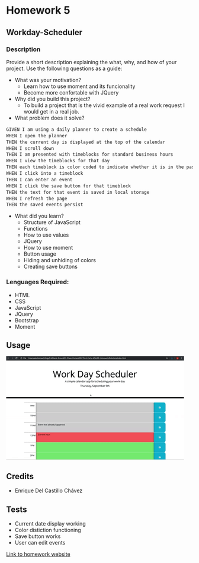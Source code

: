 # Homework 5

## Workday-Scheduler
### Description
Provide a short description explaining the what, why, and how of your project. Use the following questions as a guide:
- What was your motivation?
  - Learn how to use moment and its funcionality
  - Become more confortable with JQuery
- Why did you build this project?  
  - To build a project that is the vivid example of a real work request I would get in a real job.
- What problem does it solve?
```md
GIVEN I am using a daily planner to create a schedule
WHEN I open the planner
THEN the current day is displayed at the top of the calendar
WHEN I scroll down
THEN I am presented with timeblocks for standard business hours
WHEN I view the timeblocks for that day
THEN each timeblock is color coded to indicate whether it is in the past, present, or future
WHEN I click into a timeblock
THEN I can enter an event
WHEN I click the save button for that timeblock
THEN the text for that event is saved in local storage
WHEN I refresh the page
THEN the saved events persist
```
- What did you learn?
  - Structure of JavaScript
  - Functions
  - How to use values
  - JQuery
  - How to use moment
  - Button usage
  - Hiding and unhiding of colors
  - Creating save buttons
### Lenguages Required:
- HTML
- CSS
- JavaScript
- JQuery
- Bootstrap
- Moment

## Usage

![A user clicks on slots on the color-coded calendar and edits the events.](./05-third-party-apis-homework-demo.gif)



## Credits
- Enrique Del Castillo Chávez

## Tests
- Current date display working
- Color distiction functioning
- Save button works
- User can edit events 

[Link to homework website](https://enrique246.github.io/workday-scheduler/ "Workday-Scheduler")